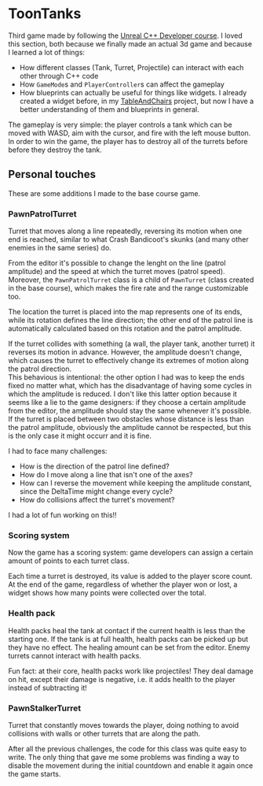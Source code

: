 # ToonTanks

Third game made by following the [Unreal C++ Developer course](https://www.gamedev.tv/p/learn-unreal-engine-c-developer-4-22-for-video-game-development?coupon=1D3ABAD8). I loved this section, both because we finally made an actual 3d game and because I learned a lot of things:

- How different classes (Tank, Turret, Projectile) can interact with each other through C++ code
- How `GameMode`s and `PlayerController`s can affect the gameplay
- How blueprints can actually be useful for things like widgets. I already created a widget before, in my [TableAndChairs](https://github.com/PedrelliLuca/TableAndChairs) project, but now I have a better understanding of them and blueprints in general.

The gameplay is very simple: the player controls a tank which can be moved with WASD, aim with the cursor, and fire with the left mouse button. In order to win the game, the player has to destroy all of the turrets before before they destroy the tank.

## Personal touches

These are some additions I made to the base course game.

### PawnPatrolTurret

Turret that moves along a line repeatedly, reversing its motion when one end is reached, similar to what Crash Bandicoot's skunks (and many other enemies in the same series) do.

From the editor it's possible to change the lenght on the line (patrol amplitude) and the speed at which the turret moves (patrol speed). Moreover, the `PawnPatrolTurret` class is a child of `PawnTurret` (class created in the base course), which makes the fire rate and the range customizable too.

The location the turret is placed into the map represents one of its ends, while its rotation defines the line direction; the other end of the patrol line is automatically calculated based on this rotation and the patrol amplitude. 

If the turret collides with something (a wall, the player tank, another turret) it reverses its motion in advance. However, the amplitude doesn't change, which causes the turret to effectively change its extremes of motion along the patrol direction.  
This behavious is intentional: the other option I had was to keep the ends fixed no matter what, which has the disadvantage of having some cycles in which the amplitude is reduced. I don't like this latter option because it seems like a lie to the game designers: if they choose a certain amplitude from the editor, the amplitude should stay the same whenever it's possible.  
If the turret is placed between two obstacles whose distance is less than the patrol amplitude, obviously the amplitude cannot be respected, but this is the only case it might occurr and it is fine.

I had to face many challenges: 
- How is the direction of the patrol line defined? 
- How do I move along a line that isn't one of the axes?
- How can I reverse the movement while keeping the amplitude constant, since the DeltaTime might change every cycle? 
- How do collisions affect the turret's movement?

I had a lot of fun working on this!!

### Scoring system

Now the game has a scoring system: game developers can assign a certain amount of points to each turret class.

Each time a turret is destroyed, its value is added to the player score count. At the end of the game, regardless of whether the player won or lost, a widget shows how many points were collected over the total.

### Health pack

Health packs heal the tank at contact if the current health is less than the starting one. If the tank is at full health, health packs can be picked up but they have no effect. The healing amount can be set from the editor. Enemy turrets cannot interact with health packs.

Fun fact: at their core, health packs work like projectiles! They deal damage on hit, except their damage is negative, i.e. it adds health to the player instead of subtracting it!

### PawnStalkerTurret

Turret that constantly moves towards the player, doing nothing to avoid collisions with walls or other turrets that are along the path.

After all the previous challenges, the code for this class was quite easy to write. The only thing that gave me some problems was finding a way to disable the movement during the initial countdown and enable it again once the game starts.
